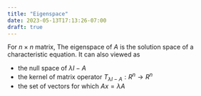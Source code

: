 ```yaml
---
title: "Eigenspace"
date: 2023-05-13T17:13:26-07:00
draft: true
---
```


For $n \times n$ matrix, The eigenspace of $A$ is the solution space of a characteristic equation. It can also viewed as
- the null space of $\lambda I - A$
- the kernel of matrix operator $T_{\lambda I - A}: R^n \rightarrow R^n$
- the set of vectors for which $Ax = \lambda A$